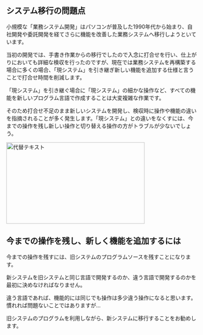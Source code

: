 <!---
muramoto1041/muramoto1041は ✨ 特別な ✨ リポジトリです。その `README.md` (このファイル) が GitHub プロフィールに表示されます。
[プレビュー] リンクをクリックすると、変更内容を確認できます。
--->
## システム移行の問題点
小規模な「業務システム開発」はパソコンが普及した1990年代から始まり、自社開発や委託開発を経てさらに機能を改善した業務システムへ移行しようといています。

当初の開発では、手書き作業からの移行でしたので入念に打合せを行い、仕上がりにおいても詳細な検収を行ったのですが、現在では業務システムを再構築する場合に多くの場合、「現システム」を引き継ぎ新しい機能を追加する仕様と言うことで打合せ時間を削減します。

「現システム」を引き継ぐ場合に「現システム」の細かな操作など、すべての機能を新しいプログラム言語で作成することは大変複雑な作業です。

そのため打合せ不足のまま新しいシステムを開発し、検収時に操作や機能の違いを指摘されることが多く発生します。「現システム」との違いをなくすには、今までの操作を残し新しい操作と切り替える操作の方がトラブルが少ないでしょう。

<img src="https://cdn-ak.f.st-hatena.com/images/fotolife/m/muramoto1041/20250709/20250709093052.png" alt="代替テキスト" width="366" height="215">
<br/>
 
## 今までの操作を残し、新しく機能を追加するには
今までの操作を残すには、旧システムのプログラムソースを残すことになります。

新システムを旧システムと同じ言語で開発するのか、違う言語で開発するのかを最初に決めなければなりません。

違う言語であれば、機能的には同じでも操作は多少違う操作になると思います。慣れれば問題ないことではありますが…

旧システムのプログラムを利用しながら、新システムに移行することをお勧めします。
